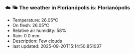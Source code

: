 ### ☁️ 🌤️  The weather in Florianópolis is: Florianópolis

- Temperature: 26.05°C
- On flesh: 26.05°C
- Relative air humidity: 58%
- Rain: 0.0 mm
- Description: Few clouds
- last updated: 2025-09-20T15:14:50.851037
